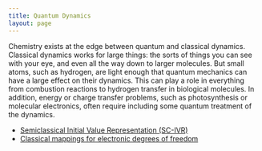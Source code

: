 ```yaml
---
title: Quantum Dynamics
layout: page
---
```


Chemistry exists at the edge between quantum and classical dynamics.
Classical dynamics works for large things: the sorts of things you can see
with your eye, and even all the way down to larger molecules. But small
atoms, such as hydrogen, are light enough that quantum mechanics can have a
large effect on their dynamics. This can play a role in everything from
combustion reactions to hydrogen transfer in biological molecules. In addition,
energy or charge transfer problems, such as photosynthesis or molecular
electronics, often require including some quantum treatment of the dynamics.

* [Semiclassical Initial Value Representation (SC-IVR)](../scivr)
* [Classical mappings for electronic degrees of
  freedom](../classical-mappings)
